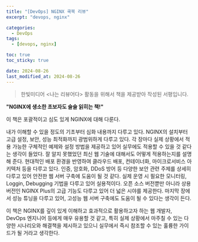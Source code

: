 ```yaml
---
title: "[DevOps] NGINX 쿡북 리뷰"
excerpt: "devops, nginx"

categories:
  - DevOps
tags:
  - [devops, nginx]

toc: true
toc_sticky: true

date: 2024-08-26
last_modified_at: 2024-08-26
---
```


> 한빛미디어 <나는 리뷰어다> 활동을 위해서 책을 제공받아 작성된 서평입니다.

**"NGINX에 생소한 초보자도 술술 읽히는 책!"**

이 책은 포괄적이고 심도 있게 NGINX에 대해 다룬다.

내가 이해할 수 있을 정도의 기초부터 심화 내용까지 다루고 있다.
NGINX의 설치부터 고급 설정, 보안, 성능 최적화까지 광범위하게 다루고 있다.
각 장마다 실제 상황에서 적용 가능한 구체적인 예제와 설정 방법을 제공하고 있어 실무에도 적용할 수 있을 것 같다는 생각이 들었다.
잘 알지 못했었던 최신 웹 기술에 대해서도 어떻게 적용하는지를 설명해 준다.
현대적인 배포 환경을 반영하여 클라우드 배포, 컨테이너화, 마이크로서비스 아키텍처 등을 다루고 있다.
인증, 암호화, DDoS 방어 등 다양한 보안 관련 주제를 상세히 다루고 있어 안전한 웹 서버 구축에 도움이 될 것 같다.
실제 운영 시 필요한 모니터링, Loggin, Debugging 기법을 다루고 있어 실용적이다.
오픈 소스 버전뿐만 아니라 상용 버전인 NGINX Plus의 고급 기능도 다루고 있어 더 넓은 시야를 제공한다.
마지막 장에서 성능 튜닝을 다루고 있어, 고성능 웹 서버 구축에도 도움이 될 수 있다는 생각이 든다.

이 책은 NGINX를 깊이 있게 이해하고 효과적으로 활용하고자 하는 웹 개발자, DevOps 엔지니어 등에게 매우 유용할 것 같고, 특히 실제 상황에서 마주칠 수 있는 다양한 시나리오와 해결책을 제시하고 있으니 실무에서 즉시 참조할 수 있는 훌륭한 가이드가 될 거라고 생각한다.